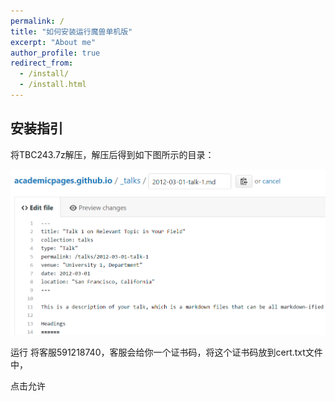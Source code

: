 ```yaml
---
permalink: /
title: "如何安装运行魔兽单机版"
excerpt: "About me"
author_profile: true
redirect_from: 
  - /install/
  - /install.html
---
```


## 安装指引
将TBC243.7z解压，解压后得到如下图所示的目录：

![](../images/editing-talk.png)

运行
将客服591218740，客服会给你一个证书码，将这个证书码放到cert.txt文件中，

点击允许



